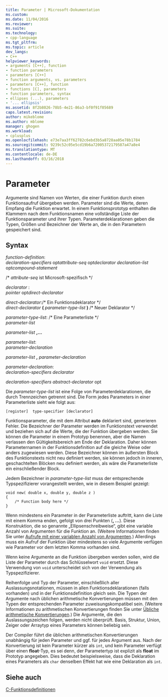 ```yaml
---
title: Parameter | Microsoft-Dokumentation
ms.custom: 
ms.date: 11/04/2016
ms.reviewer: 
ms.suite: 
ms.technology:
- cpp-language
ms.tgt_pltfrm: 
ms.topic: article
dev_langs:
- C++
helpviewer_keywords:
- arguments [C++], function
- function parameters
- parameters [C++]
- function arguments, vs. parameters
- parameters [C++], function
- functions [C], parameters
- function parameters, syntax
- ellipses (...), parameters
- '... ellipsis'
ms.assetid: 8f2b8026-78b5-4e21-86a3-bf0f91f05689
caps.latest.revision: 
author: mikeblome
ms.author: mblome
manager: ghogen
ms.workload:
- cplusplus
ms.openlocfilehash: e73e7aa3ff62782c6ebd3b5a8728aa05e78b1784
ms.sourcegitcommit: 9239c52c05e5cd19b6a72005372179587a47a8e4
ms.translationtype: MT
ms.contentlocale: de-DE
ms.lasthandoff: 03/16/2018
---
```

# <a name="parameters"></a>Parameter
Argumente sind Namen von Werten, die einer Funktion durch einen Funktionsaufruf übergeben werden. Parameter sind die Werte, deren Empfang die Funktion erwartet. In einem Funktionsprototyp enthalten die Klammern nach dem Funktionsnamen eine vollständige Liste der Funktionsparameter und ihrer Typen. Parameterdeklarationen geben die Typen, Größen und Bezeichner der Werte an, die in den Parametern gespeichert sind.  
  
## <a name="syntax"></a>Syntax  
 *function-definition*:  
 *declaration-specifiers* opt*attribute-seq* opt*declarator declaration-list* opt*compound-statement*  
  
 /\* *attribute-seq* ist Microsoft-spezifisch */  
  
 *declarator* :  
 *pointer* opt*direct-declarator*  
  
 *direct-declarator*:/\* Ein Funktionsdeklarator \*/  
 *direct-declarator*  **(**  *parameter-type-list*  **)** /* Neuer Deklarator \*/  
  
 *parameter-type-list*: /\* Eine Parameterliste \*/  
 *parameter-list*  
  
 *parameter-list*  **,...**  
  
 *parameter-list*:  
 *parameter-declaration*  
  
 *parameter-list* **,** *parameter-declaration*  
  
 *parameter-declaration*:  
 *declaration-specifiers declarator*  
  
 *declaration-specifiers abstract-declarator* opt  
  
 Die *parameter-type-list* ist eine Folge von Parameterdeklarationen, die durch Trennzeichen getrennt sind. Die Form jedes Parameters in einer Parameterliste sieht wie folgt aus:  
  
```  
[register]  type-specifier [declarator]   
```  
  
 Funktionsparameter, die mit dem Attribut **auto** deklariert sind, generieren Fehler. Die Bezeichner der Parameter werden im Funktionstext verwendet und beziehen sich auf die Werte, die der Funktion übergeben werden. Sie können die Parameter in einem Prototyp benennen, aber die Namen verlassen den Gültigkeitsbereich am Ende der Deklaration. Daher können Parameternamen in der Funktionsdefinition auf die gleiche Weise oder anders zugewiesen werden. Diese Bezeichner können im äußersten Block des Funktionstexts nicht neu definiert werden, sie können jedoch in inneren, geschachtelten Blöcken neu definiert werden, als wäre die Parameterliste ein einschließender Block.  
  
 Jedem Bezeichner in *parameter-type-list* muss der entsprechende Typspezifizierer vorangestellt werden, wie in diesem Beispiel gezeigt:  
  
```  
void new( double x, double y, double z )  
{  
    /* Function body here */  
}  
```  
  
 Wenn mindestens ein Parameter in der Parameterliste auftritt, kann die Liste mit einem Komma enden, gefolgt von drei Punkten (**, ...**). Diese Konstruktion, die so genannte „Ellipsenschreibweise“, gibt eine variable Anzahl von Argumenten für die Funktion an. (Weitere Informationen finden Sie unter [Aufrufe mit einer variablen Anzahl von Argumenten](../c-language/calls-with-a-variable-number-of-arguments.md).) Allerdings muss ein Aufruf der Funktion über mindestens so viele Argumente verfügen wie Parameter vor dem letzten Komma vorhanden sind.  
  
 Wenn keine Argumente an die Funktion übergeben werden sollen, wird die Liste der Parameter durch das Schlüsselwort `void` ersetzt. Diese Verwendung von `void` unterscheidet sich von der Verwendung als Typspezifizierer.  
  
 Reihenfolge und Typ der Parameter, einschließlich aller Auslassungsnotationen, müssen in allen Funktionsdeklarationen (falls vorhanden) und in der Funktionsdefinition gleich sein. Die Typen der Argumente nach üblichen arithmetische Konvertierungen müssen mit den Typen der entsprechenden Parameter zuweisungskompatibel sein. (Weitere Informationen zu arithmetischen Konvertierungen finden Sie unter [Übliche arithmetische Konvertierungen](../c-language/usual-arithmetic-conversions.md).) Die Argumente, die den Auslassungszeichen folgen, werden nicht überprüft. Basis, Struktur, Union, Zeiger oder Arraytyp eines Parameters können beliebig sein.  
  
 Der Compiler führt die üblichen arithmetischen Konvertierungen unabhängig für jeden Parameter und ggf. für jedes Argument aus. Nach der Konvertierung ist kein Parameter kürzer als `int`, und kein Parameter verfügt über einen **float**-Typ, es sei denn, der Parametertyp ist explizit als **float** im Prototyp angegeben. Dies bedeutet beispielsweise, dass die Deklaration eines Parameters als `char` denselben Effekt hat wie eine Deklaration als `int`.  
  
## <a name="see-also"></a>Siehe auch  
 [C-Funktionsdefinitionen](../c-language/c-function-definitions.md)